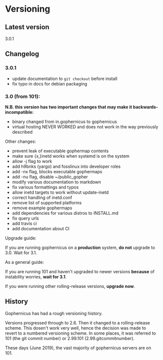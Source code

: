 # Versioning

## Latest version

3.0.1

## Changelog
<!--- this should be mirrored from Changelog -->

### 3.0.1

 * update documentation to `git checkout` before install
 * fix typo in docs for debian packaging

### 3.0 (from 101):
**N.B. this version has two important changes that may make it backwards-incompatible:**
 * binary changed from in.gophernicus to gophernicus
 * virtual hosting NEVER WORKED and does not work in the way previously
   described

Other changes:
 * prevent leak of executable gophermap contents
 * make sure {x,}inetd works when systemd is on the system
 * allow -j flag to work
 * add h9bnks (yargo) and fosslinux into developer roles
 * add -nx flag, blocks executable gophermaps
 * add -nu flag, disable ~/public_gopher
 * modify various documentation to markdown
 * fix various formattings and typos
 * allow inetd targets to work without update-inetd
 * correct handling of inetd.conf
 * remove list of supported platforms
 * remove example gophermaps
 * add dependencies for various distros to INSTALL.md
 * fix query urls
 * add travis ci
 * add documentation about CI

Upgrade guide:

If you are running gophernicus on a **production** system, **do not** upgrade 
to 3.0. Wait for 3.1.

As a general guide:

If you are running 101 and haven't upgraded to newer versions **because** of
instability worries, **wait for 3.1**.

If you were running other rolling-release versions, **upgrade now**.

## History

Gophernicus has had a rough versioning history.

Versions progressed through to 2.6. Then it changed to a rolling-release scheme.
This dosen't work very well, hence the decision was made to revert to a numbered
versioning scheme. In some places, it was referred to 101 (the git commit
number) or 2.99.101 (2.99.gitcommitnumber). 

These days (June 2019), the vast majority of gophernicus servers are on 101.
